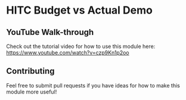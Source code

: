 # HITC Budget vs Actual Demo

## YouTube Walk-through
Check out the tutorial video for how to use this module here:
https://www.youtube.com/watch?v=czp9Kn1p2oo

## Contributing
Feel free to submit pull requests if you have ideas for how to make this module more useful!
